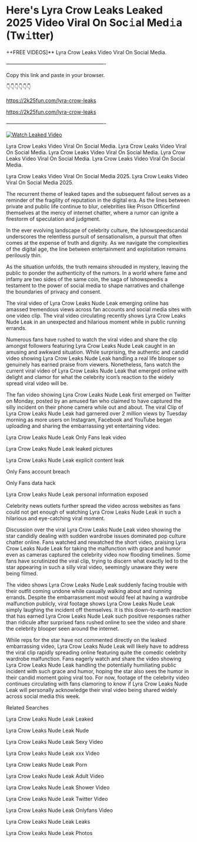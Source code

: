 # Here's Lyra Crow Leaks Leaked 2025 Video Viral On Soc𝚒al Med𝚒a (Tw𝚒tter)

++FREE VIDEOS]** Lyra Crow Leaks Video Viral On Social Media.

———————————————————-

Copy this link and paste in your browser.

👇👇👇👇👇👇

https://2k25fun.com/lyra-crow-leaks

https://2k25fun.com/lyra-crow-leaks

———————————————————-

[![Watch Leaked Video](https://miro.medium.com/v2/resize:fit:828/format:webp/1*cilzJN44JGOrTw9NJCrNHA.gif "Watch Leaked Video")](https://2k25fun.com/lyra-crow-leaks)

Lyra Crow Leaks Video Viral On Social Media. Lyra Crow Leaks Video Viral On Social Media. Lyra Crow Leaks Video Viral On Social Media. Lyra Crow Leaks Video Viral On Social Media. Lyra Crow Leaks Video Viral On Social Media.

Lyra Crow Leaks Video Viral On Social Media 2025. Lyra Crow Leaks Video Viral On Social Media 2025.

The recurrent theme of leaked tapes and the subsequent fallout serves as a reminder of the fragility of reputation in the digital era. As the lines between private and public life continue to blur, celebrities like Prison Officerfind themselves at the mercy of internet chatter, where a rumor can ignite a firestorm of speculation and judgment.

In the ever evolving landscape of celebrity culture, the Ishowspeedscandal underscores the relentless pursuit of sensationalism, a pursuit that often comes at the expense of truth and dignity. As we navigate the complexities of the digital age, the line between entertainment and exploitation remains perilously thin.

As the situation unfolds, the truth remains shrouded in mystery, leaving the public to ponder the authenticity of the rumors. In a world where fame and infamy are two sides of the same coin, the saga of Ishowspeedis a testament to the power of social media to shape narratives and challenge the boundaries of privacy and consent.

The viral video of Lyra Crow Leaks Nude Leak emerging online has amassed tremendous views across fan accounts and social media sites with one video clip. The viral video circulating recently shows Lyra Crow Leaks Nude Leak in an unexpected and hilarious moment while in public running errands.

Numerous fans have rushed to watch the viral video and share the clip amongst followers featuring Lyra Crow Leaks Nude Leak caught in an amusing and awkward situation. While surprising, the authentic and candid video showing Lyra Crow Leaks Nude Leak handling a real life blooper so genuinely has earned praise from viewers. Nonetheless, fans watch the current viral video of Lyra Crow Leaks Nude Leak that emerged online with delight and clamor for what the celebrity icon’s reaction to the widely spread viral video will be.

The fan video showing Lyra Crow Leaks Nude Leak first emerged on Twitter on Monday, posted by an amused fan who claimed to have captured the silly incident on their phone camera while out and about. The viral Clip of Lyra Crow Leaks Nude Leak had garnered over 2 million views by Tuesday morning as more users on Instagram, Facebook and YouTube began uploading and sharing the embarrassing yet entertaining video.

Lyra Crow Leaks Nude Leak Only Fans leak video

Lyra Crow Leaks Nude Leak leaked pictures

Lyra Crow Leaks Nude Leak explicit content leak

Only Fans account breach

Only Fans data hack

Lyra Crow Leaks Nude Leak personal information exposed

Celebrity news outlets further spread the video across websites as fans could not get enough of watching Lyra Crow Leaks Nude Leak in such a hilarious and eye-catching viral moment.

Discussion over the viral Lyra Crow Leaks Nude Leak video showing the star candidly dealing with sudden wardrobe issues dominated pop culture chatter online. Fans watched and rewatched the short video, praising Lyra Crow Leaks Nude Leak for taking the malfunction with grace and humor even as cameras captured the celebrity video now flooding timelines. Some fans have scrutinized the viral clip, trying to discern what exactly led to the star appearing in such a silly viral video, seemingly unaware they were being filmed.

The video shows Lyra Crow Leaks Nude Leak suddenly facing trouble with their outfit coming undone while casually walking about and running errands. Despite the embarrassment most would feel at having a wardrobe malfunction publicly, viral footage shows Lyra Crow Leaks Nude Leak simply laughing the incident off themselves. It is this down-to-earth reaction that has earned Lyra Crow Leaks Nude Leak such positive responses rather than ridicule after surprised fans rushed online to see the video and share the celebrity blooper seen around the internet.

While reps for the star have not commented directly on the leaked embarrassing video, Lyra Crow Leaks Nude Leak will likely have to address the viral clip rapidly spreading online featuring quite the comedic celebrity wardrobe malfunction. Fans eagerly watch and share the video showing Lyra Crow Leaks Nude Leak handling the potentially humiliating public incident with such grace and humor, hoping the star also sees the humor in their candid moment going viral too. For now, footage of the celebrity video continues circulating with fans clamoring to know if Lyra Crow Leaks Nude Leak will personally acknowledge their viral video being shared widely across social media this week.

Related Searches

Lyra Crow Leaks Nude Leak Leaked

Lyra Crow Leaks Nude Leak Nude

Lyra Crow Leaks Nude Leak Sexy Video

Lyra Crow Leaks Nude Leak xxx Video

Lyra Crow Leaks Nude Leak Porn

Lyra Crow Leaks Nude Leak Adult Video

Lyra Crow Leaks Nude Leak Shower Video

Lyra Crow Leaks Nude Leak Twitter Video

Lyra Crow Leaks Nude Leak Onlyfans Video

Lyra Crow Leaks Nude Leak Leaks

Lyra Crow Leaks Nude Leak Photos